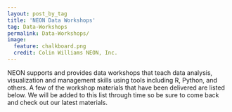 ```yaml
---
layout: post_by_tag
title: 'NEON Data Workshops'
tag: Data-Workshops
permalink: Data-Workshops/
image:
  feature: chalkboard.png
  credit: Colin Williams NEON, Inc.
---
```


NEON supports and provides data workshops that teach data analysis, visualization and management skills using tools including R, Python, and others. A few of the workshop materials that have been delivered are listed below. We will be added to this list through time so be sure to come back and check out our latest materials.
